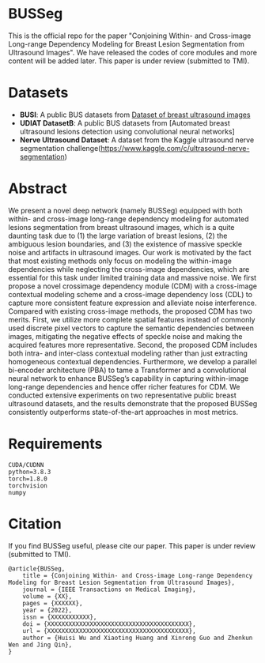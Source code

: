 # BUSSeg

This is the official repo for the paper "Conjoining Within- and Cross-image Long-range Dependency Modeling for Breast Lesion Segmentation from Ultrasound Images".
We have released the codes of core modules and more content will be added later. This paper is under review (submitted to TMI).

# Datasets
* **BUSI**: A public BUS datasets from [Dataset of breast ultrasound images](https://scholar.cu.edu.eg/?q=afahmy/pages/dataset)
* **UDIAT DatasetB**: A public BUS datasets from [Automated breast ultrasound lesions detection using convolutional neural networks]
* **Nerve Ultrasound Dataset**: A dataset from the Kaggle ultrasound nerve segmentation challenge(https://www.kaggle.com/c/ultrasound-nerve-segmentation)

# Abstract
We present a novel deep network (namely BUSSeg) equipped with both within- and cross-image long-range dependency modeling for automated lesions segmentation from breast ultrasound images, which is a quite daunting task due to (1) the large variation of breast lesions, (2) the ambiguous lesion boundaries, and (3) the existence
of massive speckle noise and artifacts in ultrasound images. Our work is motivated by the fact that most existing methods only focus on modeling the within-image dependencies while neglecting the cross-image dependencies, which are essential for this task under limited training data and massive noise. We first propose a novel crossimage dependency module (CDM) with a cross-image contextual modeling scheme and a cross-image dependency loss (CDL) to capture more consistent feature expression
and alleviate noise interference. Compared with existing cross-image methods, the proposed CDM has two merits. First, we utilize more complete spatial features instead
of commonly used discrete pixel vectors to capture the semantic dependencies between images, mitigating the negative effects of speckle noise and making the acquired
features more representative. Second, the proposed CDM includes both intra- and inter-class contextual modeling rather than just extracting homogeneous contextual dependencies. Furthermore, we develop a parallel bi-encoder architecture (PBA) to tame a Transformer and a convolutional neural network to enhance BUSSeg’s capability
in capturing within-image long-range dependencies and hence offer richer features for CDM. We conducted extensive experiments on two representative public breast
ultrasound datasets, and the results demonstrate that the proposed BUSSeg consistently outperforms state-of-the-art approaches in most metrics.

# Requirements
```
CUDA/CUDNN
python=3.8.3
torch=1.8.0
torchvision
numpy
```

<!--
# Acknowledgement
-->


# Citation
If you find BUSSeg useful, please cite our paper. This paper is under review (submitted to TMI).

```
@article{BUSSeg,
    title = {Conjoining Within- and Cross-image Long-range Dependency Modeling for Breast Lesion Segmentation from Ultrasound Images},
    journal = {IEEE Transactions on Medical Imaging},
    volume = {XX},
    pages = {XXXXXX},
    year = {2022},
    issn = {XXXXXXXXXXX},
    doi = {XXXXXXXXXXXXXXXXXXXXXXXXXXXXXXXXXXXXXXXX},
    url = {XXXXXXXXXXXXXXXXXXXXXXXXXXXXXXXXXXXXXXXX},
    author = {Huisi Wu and Xiaoting Huang and Xinrong Guo and Zhenkun Wen and Jing Qin},
}
```
